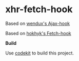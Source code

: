 # xhr-fetch-hook

Based on [wendux's Ajax-hook](https://github.com/wendux/Ajax-hook)

Based on [hokhyk's Fetch-hook](https://gitee.com/hokhyk/ajax_fetch_interceptor)

**Build**

Use [codekit](https://codekitapp.com) to build this project.
